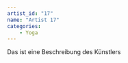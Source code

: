 ```yaml
---
artist_id: "17"
name: "Artist 17"
categories:
    - Yoga
---
```

Das ist eine Beschreibung des Künstlers

